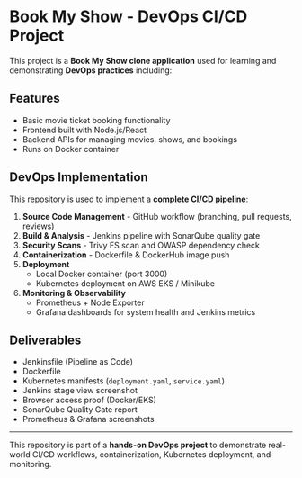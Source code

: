 # Book My Show - DevOps CI/CD Project

This project is a **Book My Show clone application** used for learning and demonstrating **DevOps practices** including:

## Features
- Basic movie ticket booking functionality
- Frontend built with Node.js/React
- Backend APIs for managing movies, shows, and bookings
- Runs on Docker container

## DevOps Implementation
This repository is used to implement a **complete CI/CD pipeline**:
1. **Source Code Management** - GitHub workflow (branching, pull requests, reviews)
2. **Build & Analysis** - Jenkins pipeline with SonarQube quality gate
3. **Security Scans** - Trivy FS scan and OWASP dependency check
4. **Containerization** - Dockerfile & DockerHub image push
5. **Deployment**  
   - Local Docker container (port 3000)  
   - Kubernetes deployment on AWS EKS / Minikube
6. **Monitoring & Observability**  
   - Prometheus + Node Exporter  
   - Grafana dashboards for system health and Jenkins metrics

## Deliverables
- Jenkinsfile (Pipeline as Code)
- Dockerfile
- Kubernetes manifests (`deployment.yaml`, `service.yaml`)
- Jenkins stage view screenshot
- Browser access proof (Docker/EKS)
- SonarQube Quality Gate report
- Prometheus & Grafana screenshots

---

This repository is part of a **hands-on DevOps project** to demonstrate real-world CI/CD workflows, containerization, Kubernetes deployment, and monitoring.